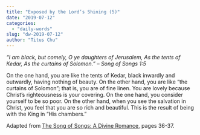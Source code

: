 ```yaml
---
title: "Exposed by the Lord’s Shining (5)"
date: "2019-07-12"
categories: 
  - "daily-words"
slug: "dw-2019-07-12"
author: "Titus Chu"
---
```


_“I am black, but comely,_ _O ye daughters of Jerusalem,_ _As the tents of Kedar,_ _As the curtains of Solomon.”_ _– Song of Songs 1:5_

On the one hand, you are like the tents of Kedar, black inwardly and outwardly, having nothing of beauty. On the other hand, you are like “the curtains of Solomon”; that is, you are of fine linen. You are lovely because Christ’s righteousness is your covering. On the one hand, you consider yourself to be so poor. On the other hand, when you see the salvation in Christ, you feel that you are so rich and beautiful. This is the result of being with the King in “His chambers.”

Adapted from [The Song of Songs: A Divine Romance](/song-of-songs-dr), pages 36-37.
